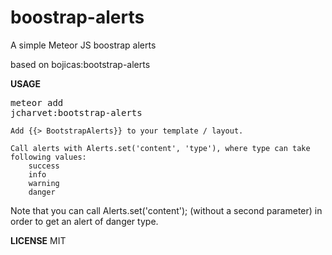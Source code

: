 # boostrap-alerts
A simple Meteor JS boostrap alerts

based on bojicas:bootstrap-alerts


<strong>USAGE</strong>
    <pre>meteor add jcharvet:bootstrap-alerts</pre>


    Add {{> BootstrapAlerts}} to your template / layout.
    
    Call alerts with Alerts.set('content', 'type'), where type can take following values:
        success
        info
        warning
        danger
    
Note that you can call Alerts.set('content'); (without a second parameter) in order to get an alert of danger type.

<strong>LICENSE</strong>
MIT
